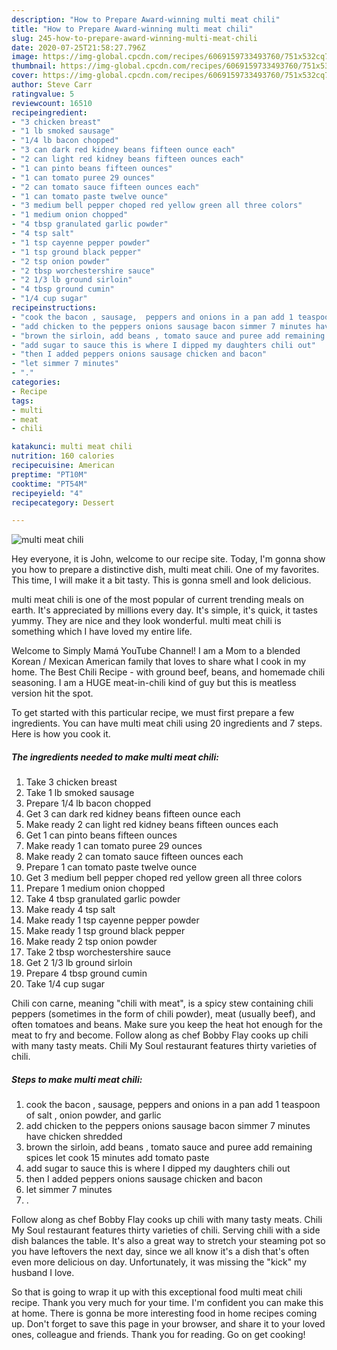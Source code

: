 ```yaml
---
description: "How to Prepare Award-winning multi meat chili"
title: "How to Prepare Award-winning multi meat chili"
slug: 245-how-to-prepare-award-winning-multi-meat-chili
date: 2020-07-25T21:58:27.796Z
image: https://img-global.cpcdn.com/recipes/6069159733493760/751x532cq70/multi-meat-chili-recipe-main-photo.jpg
thumbnail: https://img-global.cpcdn.com/recipes/6069159733493760/751x532cq70/multi-meat-chili-recipe-main-photo.jpg
cover: https://img-global.cpcdn.com/recipes/6069159733493760/751x532cq70/multi-meat-chili-recipe-main-photo.jpg
author: Steve Carr
ratingvalue: 5
reviewcount: 16510
recipeingredient:
- "3 chicken breast"
- "1 lb smoked sausage"
- "1/4 lb bacon chopped"
- "3 can dark red kidney beans fifteen ounce each"
- "2 can light red kidney beans fifteen ounces each"
- "1 can pinto beans fifteen ounces"
- "1 can tomato puree 29 ounces"
- "2 can tomato sauce fifteen ounces each"
- "1 can tomato paste twelve ounce"
- "3 medium bell pepper choped red yellow green all three colors"
- "1 medium onion chopped"
- "4 tbsp granulated garlic powder"
- "4 tsp salt"
- "1 tsp cayenne pepper powder"
- "1 tsp ground black pepper"
- "2 tsp onion powder"
- "2 tbsp worchestershire sauce"
- "2 1/3 lb ground sirloin"
- "4 tbsp ground cumin"
- "1/4 cup sugar"
recipeinstructions:
- "cook the bacon , sausage,  peppers and onions in a pan add 1 teaspoon of salt , onion powder, and garlic"
- "add chicken to the peppers onions sausage bacon simmer 7 minutes have chicken shredded"
- "brown the sirloin, add beans , tomato sauce and puree add remaining spices let cook 15 minutes add tomato paste"
- "add sugar to sauce this is where I dipped my daughters chili out"
- "then I added peppers onions sausage chicken and bacon"
- "let simmer 7 minutes"
- "."
categories:
- Recipe
tags:
- multi
- meat
- chili

katakunci: multi meat chili 
nutrition: 160 calories
recipecuisine: American
preptime: "PT10M"
cooktime: "PT54M"
recipeyield: "4"
recipecategory: Dessert

---
```



![multi meat chili](https://img-global.cpcdn.com/recipes/6069159733493760/751x532cq70/multi-meat-chili-recipe-main-photo.jpg)

Hey everyone, it is John, welcome to our recipe site. Today, I'm gonna show you how to prepare a distinctive dish, multi meat chili. One of my favorites. This time, I will make it a bit tasty. This is gonna smell and look delicious.

multi meat chili is one of the most popular of current trending meals on earth. It's appreciated by millions every day. It's simple, it's quick, it tastes yummy. They are nice and they look wonderful. multi meat chili is something which I have loved my entire life.

Welcome to Simply Mamá YouTube Channel! I am a Mom to a blended Korean / Mexican American family that loves to share what I cook in my home. The Best Chili Recipe - with ground beef, beans, and homemade chili seasoning. I am a HUGE meat-in-chili kind of guy but this is meatless version hit the spot.


To get started with this particular recipe, we must first prepare a few ingredients. You can have multi meat chili using 20 ingredients and 7 steps. Here is how you cook it.

<!--inarticleads1-->

##### The ingredients needed to make multi meat chili:

1. Take 3 chicken breast
1. Take 1 lb smoked sausage
1. Prepare 1/4 lb bacon chopped
1. Get 3 can dark red kidney beans fifteen ounce each
1. Make ready 2 can light red kidney beans fifteen ounces each
1. Get 1 can pinto beans fifteen ounces
1. Make ready 1 can tomato puree 29 ounces
1. Make ready 2 can tomato sauce fifteen ounces each
1. Prepare 1 can tomato paste twelve ounce
1. Get 3 medium bell pepper choped red yellow green all three colors
1. Prepare 1 medium onion chopped
1. Take 4 tbsp granulated garlic powder
1. Make ready 4 tsp salt
1. Make ready 1 tsp cayenne pepper powder
1. Make ready 1 tsp ground black pepper
1. Make ready 2 tsp onion powder
1. Take 2 tbsp worchestershire sauce
1. Get 2 1/3 lb ground sirloin
1. Prepare 4 tbsp ground cumin
1. Take 1/4 cup sugar


Chili con carne, meaning &#34;chili with meat&#34;, is a spicy stew containing chili peppers (sometimes in the form of chili powder), meat (usually beef), and often tomatoes and beans. Make sure you keep the heat hot enough for the meat to fry and become. Follow along as chef Bobby Flay cooks up chili with many tasty meats. Chili My Soul restaurant features thirty varieties of chili. 

<!--inarticleads2-->

##### Steps to make multi meat chili:

1. cook the bacon , sausage,  peppers and onions in a pan add 1 teaspoon of salt , onion powder, and garlic
1. add chicken to the peppers onions sausage bacon simmer 7 minutes have chicken shredded
1. brown the sirloin, add beans , tomato sauce and puree add remaining spices let cook 15 minutes add tomato paste
1. add sugar to sauce this is where I dipped my daughters chili out
1. then I added peppers onions sausage chicken and bacon
1. let simmer 7 minutes
1. .


Follow along as chef Bobby Flay cooks up chili with many tasty meats. Chili My Soul restaurant features thirty varieties of chili. Serving chili with a side dish balances the table. It&#39;s also a great way to stretch your steaming pot so you have leftovers the next day, since we all know it&#39;s a dish that&#39;s often even more delicious on day. Unfortunately, it was missing the &#34;kick&#34; my husband I love. 

So that is going to wrap it up with this exceptional food multi meat chili recipe. Thank you very much for your time. I'm confident you can make this at home. There is gonna be more interesting food in home recipes coming up. Don't forget to save this page in your browser, and share it to your loved ones, colleague and friends. Thank you for reading. Go on get cooking!
